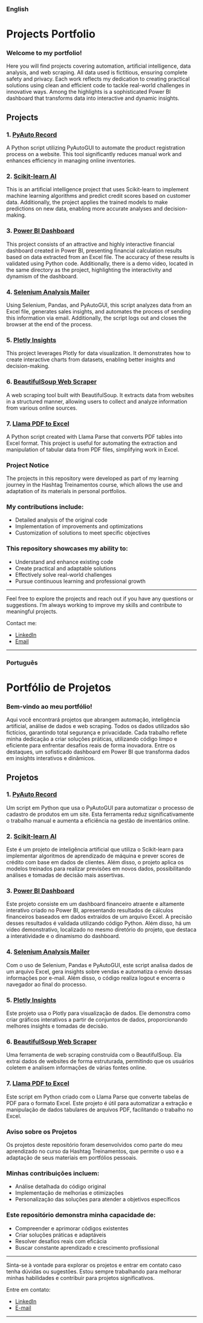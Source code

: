### English 

# Projects Portfolio

### Welcome to my portfolio!

Here you will find projects covering automation, artificial intelligence, data analysis, and web scraping. All data used is fictitious, ensuring complete safety and privacy. Each work reflects my dedication to creating practical solutions using clean and efficient code to tackle real-world challenges in innovative ways. Among the highlights is a sophisticated Power BI dashboard that transforms data into interactive and dynamic insights.

## Projects

### 1. [**PyAuto Record**](https://github.com/arnesanches/pyauto-record)  
A Python script utilizing PyAutoGUI to automate the product registration process on a website. This tool significantly reduces manual work and enhances efficiency in managing online inventories.

### 2. [**Scikit-learn AI**](https://github.com/arnesanches/scikit-learn-ai)
This is an artificial intelligence project that uses Scikit-learn to implement machine learning algorithms and predict credit scores based on customer data. Additionally, the project applies the trained models to make predictions on new data, enabling more accurate analyses and decision-making.

### 3. [**Power BI Dashboard**](https://github.com/arnesanches/powerbi_dashboard)
This project consists of an attractive and highly interactive financial dashboard created in Power BI, presenting financial calculation results based on data extracted from an Excel file. The accuracy of these results is validated using Python code. Additionally, there is a demo video, located in the same directory as the project, highlighting the interactivity and dynamism of the dashboard.

### 4. [**Selenium Analysis Mailer**](https://github.com/arnesanches/selenium-analysis-mailer)
Using Selenium, Pandas, and PyAutoGUI, this script analyzes data from an Excel file, generates sales insights, and automates the process of sending this information via email. Additionally, the script logs out and closes the browser at the end of the process.

### 5. [**Plotly Insights**](https://github.com/arnesanches/plotly-insights)   
This project leverages Plotly for data visualization. It demonstrates how to create interactive charts from datasets, enabling better insights and decision-making.

### 6. [**BeautifulSoup Web Scraper**](https://github.com/arnesanches/beautifulsoup-web-scraper)  
A web scraping tool built with BeautifulSoup. It extracts data from websites in a structured manner, allowing users to collect and analyze information from various online sources.

### 7. [**Llama PDF to Excel**](https://github.com/arnesanches/llama-pdf-to-excel)    
A Python script created with Llama Parse that converts PDF tables into Excel format. This project is useful for automating the extraction and manipulation of tabular data from PDF files, simplifying work in Excel.

### Project Notice  

The projects in this repository were developed as part of my learning journey in the Hashtag Treinamentos course, which allows the use and adaptation of its materials in personal portfolios.  

### My contributions include:  
- Detailed analysis of the original code  
- Implementation of improvements and optimizations  
- Customization of solutions to meet specific objectives  

### This repository showcases my ability to:  
- Understand and enhance existing code  
- Create practical and adaptable solutions  
- Effectively solve real-world challenges  
- Pursue continuous learning and professional growth  

*****************************

Feel free to explore the projects and reach out if you have any questions or suggestions. I’m always working to improve my skills and contribute to meaningful projects. 

Contact me:  
- [LinkedIn](https://www.linkedin.com/in/arnesanchesjunior/)  
- [Email](mailto:arne.junior@faculdadegran.edu.br)

---

### Português

# Portfólio de Projetos

### Bem-vindo ao meu portfólio!

Aqui você encontrará projetos que abrangem automação, inteligência artificial, análise de dados e web scraping. Todos os dados utilizados são fictícios, garantindo total segurança e privacidade. Cada trabalho reflete minha dedicação a criar soluções práticas, utilizando código limpo e eficiente para enfrentar desafios reais de forma inovadora. Entre os destaques, um sofisticado dashboard em Power BI que transforma dados em insights interativos e dinâmicos.                                   

## Projetos

### 1. [**PyAuto Record**](https://github.com/arnesanches/pyauto-record)  
Um script em Python que usa o PyAutoGUI para automatizar o processo de cadastro de produtos em um site. Esta ferramenta reduz significativamente o trabalho manual e aumenta a eficiência na gestão de inventários online.

### 2. [**Scikit-learn AI**](https://github.com/arnesanches/scikit-learn-ai)
Este é um projeto de inteligência artificial que utiliza o Scikit-learn para implementar algoritmos de aprendizado de máquina e prever scores de crédito com base em dados de clientes. Além disso, o projeto aplica os modelos treinados para realizar previsões em novos dados, possibilitando análises e tomadas de decisão mais assertivas.

### 3. [**Power BI Dashboard**](https://github.com/arnesanches/powerbi_dashboard)
Este projeto consiste em um dashboard financeiro atraente e altamente interativo criado no Power BI, apresentando resultados de cálculos financeiros baseados em dados extraídos de um arquivo Excel. A precisão desses resultados é validada utilizando código Python. Além disso, há um vídeo demonstrativo, localizado no mesmo diretório do projeto, que destaca a interatividade e o dinamismo do dashboard.

### 4. [**Selenium Analysis Mailer**](https://github.com/arnesanches/selenium-analysis-mailer)
Com o uso de Selenium, Pandas e PyAutoGUI, este script analisa dados de um arquivo Excel, gera insights sobre vendas e automatiza o envio dessas informações por e-mail. Além disso, o código realiza logout e encerra o navegador ao final do processo.

### 5. [**Plotly Insights**](https://github.com/arnesanches/plotly-insights)  
Este projeto usa o Plotly para visualização de dados. Ele demonstra como criar gráficos interativos a partir de conjuntos de dados, proporcionando melhores insights e tomadas de decisão.

### 6. [**BeautifulSoup Web Scraper**](https://github.com/arnesanches/beautifulsoup-web-scraper)  
Uma ferramenta de web scraping construída com o BeautifulSoup. Ela extrai dados de websites de forma estruturada, permitindo que os usuários coletem e analisem informações de várias fontes online.

### 7. [**Llama PDF to Excel**](https://github.com/arnesanches/llama-pdf-to-excel)  
Este script em Python criado com o Llama Parse que converte tabelas de PDF para o formato Excel. Este projeto é útil para automatizar a extração e manipulação de dados tabulares de arquivos PDF, facilitando o trabalho no Excel.

### Aviso sobre os Projetos  

Os projetos deste repositório foram desenvolvidos como parte do meu aprendizado no curso da Hashtag Treinamentos, que permite o uso e a adaptação de seus materiais em portfólios pessoais.  

### Minhas contribuições incluem:  
- Análise detalhada do código original  
- Implementação de melhorias e otimizações  
- Personalização das soluções para atender a objetivos específicos  

### Este repositório demonstra minha capacidade de:  
- Compreender e aprimorar códigos existentes  
- Criar soluções práticas e adaptáveis  
- Resolver desafios reais com eficácia  
- Buscar constante aprendizado e crescimento profissional  


*****************************

Sinta-se à vontade para explorar os projetos e entrar em contato caso tenha dúvidas ou sugestões. Estou sempre trabalhando para melhorar minhas habilidades e contribuir para projetos significativos. 

Entre em contato:  
- [LinkedIn](https://www.linkedin.com/in/arnesanchesjunior/)  
- [E-mail](mailto:arne.junior@faculdadegran.edu.br)

- ---

